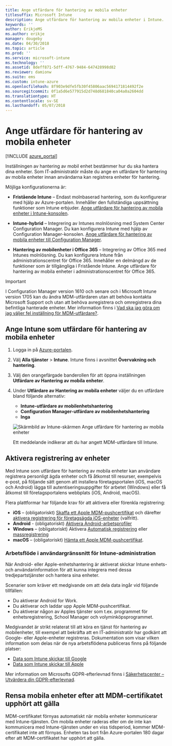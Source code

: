 ```yaml
---
title: Ange utfärdare för hantering av mobila enheter
titlesuffix: Microsoft Intune
description: Ange utfärdare för hantering av mobila enheter i Intune.
keywords: ''
author: ErikjeMS
ms.author: erikje
manager: dougeby
ms.date: 04/30/2018
ms.topic: article
ms.prod: ''
ms.service: microsoft-intune
ms.technology: ''
ms.assetid: 8deff871-5dff-4767-9484-647428998d82
ms.reviewer: damionw
ms.suite: ems
ms.custom: intune-azure
ms.openlocfilehash: 8f903e9dfe5fb30f45806aac5694171814492f2e
ms.sourcegitcommit: 0f1a5d6e577915d2d748d681840ca04a0a2604dd
ms.translationtype: HT
ms.contentlocale: sv-SE
ms.lasthandoff: 05/07/2018
---
```

# <a name="set-the-mobile-device-management-authority"></a>Ange utfärdare för hantering av mobila enheter

[!INCLUDE [azure_portal](./includes/azure_portal.md)]

Inställningen av hantering av mobil enhet bestämmer hur du ska hantera dina enheter. Som IT-administratör måste du ange en utfärdare för hantering av mobila enheter innan användarna kan registrera enheter för hantering.

Möjliga konfigurationerna är:

- **Fristående Intune** – Endast molnbaserad hantering, som du konfigurerar med hjälp av Azure-portalen. Innehåller den fullständiga uppsättning funktioner som Intune erbjuder. [Ange utfärdare för hantering av mobila enheter i Intune-konsolen](#set-mdm-authority-to-intune).

- **Intune-hybrid** – Integrering av Intunes molnlösning med System Center Configuration Manager. Du kan konfigurera Intune med hjälp av Configuration Manager-konsolen. [Ange utfärdare för hantering av mobila enheter till Configuration Manager](https://docs.microsoft.com/sccm/mdm/deploy-use/configure-intune-subscription).

- **Hantering av mobilenheter i Office 365** – Integrering av Office 365 med Intunes molnlösning. Du kan konfigurera Intune från administrationscentret för Office 365. Innehåller en delmängd av de funktioner som är tillgängliga i Fristående Intune. Ange utfärdare för hantering av mobila enheter i administrationscentret för Office 365.

> [!IMPORTANT]
> I Configuration Manager version 1610 och senare och i Microsoft Intune version 1705 kan du ändra MDM-utfärdaren utan att behöva kontakta Microsoft Support och utan att behöva avregistrera och omregistrera dina befintliga hanterade enheter. Mer information finns i [Vad ska jag göra om jag väljer fel inställning för MDM-utfärdare?](/intune-classic/deploy-use/prerequisites-for-enrollment#what-to-do-if-you-choose-the-wrong-mdm-authority-setting).

## <a name="set-mdm-authority-to-intune"></a>Ange Intune som utfärdare för hantering av mobila enheter

1. Logga in på [Azure-portalen](https://portal.azure.com).
2. Välj **Alla tjänster** > **Intune**. Intune finns i avsnittet **Övervakning och hantering**.
3. Välj den orangefärgade banderollen för att öppna inställningen **Utfärdare av Hantering av mobila enheter**.
4. Under **Utfärdare av Hantering av mobila enheter** väljer du en utfärdare bland följande alternativ:
   - **Intune-utfärdare av mobilenhetshantering**
   - **Configuration Manager-utfärdare av mobilenhetshantering**
   - **Inga**

   ![Skärmbild av Intune-skärmen Ange utfärdare för hantering av mobila enheter](media/set-mdm-auth.png)

   Ett meddelande indikerar att du har angett MDM-utfärdare till Intune.

## <a name="enable-device-enrollment"></a>Aktivera registrering av enheter

Med Intune som utfärdare för hantering av mobila enheter kan användare registrera personligt ägda enheter och få åtkomst till resurser, exempelvis e-post, på följande sätt genom att installera företagsportalen (iOS, macOS och Android) lägga till autentiseringsuppgifter för arbetet (Windows) eller få åtkomst till företagsportalens webbplats (iOS, Android, macOS).

Flera plattformar har följande krav för att aktivera eller förenkla registrering:
- **iOS** – (obligatoriskt) [Skaffa ett Apple MDM-pushcertifikat](apple-mdm-push-certificate-get.md) och därefter [aktivera registrering för företagsägda iOS-enheter](ios-enroll.md) (valfritt).
- **Android** - (obligatoriskt) [Aktivera Android-arbetsprofiler](android-enroll.md)
- **Windows** – (obligatoriskt) Aktivera [Automatisk registrering](windows-enroll.md) eller [massregistrering](windows-bulk-enroll.md)
- **macOS** – (obligatoriskt) [Hämta ett Apple MDM-pushcertifikat](apple-mdm-push-certificate-get.md).

### <a name="workflow-of-intune-administration-ui"></a>Arbetsflöde i användargränssnitt för Intune-administration
När Android- eller Apple-enhetshantering är aktiverat skickar Intune enhets- och användarinformation för att kunna integrera med dessa tredjepartstjänster och hantera sina enheter.

Scenarier som kräver ett medgivande om att dela data ingår vid följande tillfällen:
- Du aktiverar Android for Work.
- Du aktiverar och laddar upp Apple MDM-pushcertifikat.
- Du aktiverar någon av Apples tjänster som t.ex. programmet för enhetsregistrering, School Manager och volyminköpsprogrammet.

Medgivandet är strikt relaterat till att köra en tjänst för hantering av mobilenheter, till exempel att bekräfta att en IT-administratör har godkänt att Google- eller Apple-enheter registreras. Dokumentation som visar vilken information som delas när de nya arbetsflödena publiceras finns på följande platser:
- [Data som Intune skickar till Google](https://aka.ms/Data-intune-sends-to-google)
- [Data som Intune skickar till Apple](https://aka.ms/data-intune-sends-to-apple)

Mer information om Microsofts GDPR-efterlevnad finns i [Säkerhetscenter –Utvärdera din GDPR-efterlevnad](https://aka.ms/trust_center_info).

## <a name="mobile-device-cleanup-after-mdm-certificate-expiration"></a>Rensa mobila enheter efter att MDM-certifikatet upphört att gälla

MDM-certifikatet förnyas automatiskt när mobila enheter kommunicerar med Intune-tjänsten. Om mobila enheter raderas eller om de inte kan kommunicera med Intune-tjänsten under en viss tidsperiod, kommer MDM-certifikatet inte att förnyas. Enheten tas bort från Azure-portalen 180 dagar efter att MDM-certifikatet har upphört att gälla.
